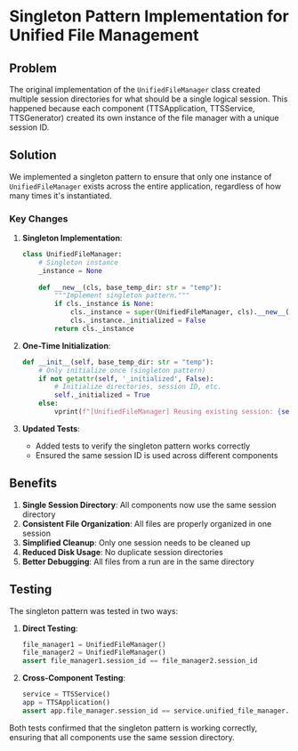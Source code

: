 # Singleton Pattern Implementation for Unified File Management

## Problem

The original implementation of the `UnifiedFileManager` class created multiple session directories for what should be a single logical session. This happened because each component (TTSApplication, TTSService, TTSGenerator) created its own instance of the file manager with a unique session ID.

## Solution

We implemented a singleton pattern to ensure that only one instance of `UnifiedFileManager` exists across the entire application, regardless of how many times it's instantiated.

### Key Changes

1. **Singleton Implementation**:
   ```python
   class UnifiedFileManager:
       # Singleton instance
       _instance = None
       
       def __new__(cls, base_temp_dir: str = "temp"):
           """Implement singleton pattern."""
           if cls._instance is None:
               cls._instance = super(UnifiedFileManager, cls).__new__(cls)
               cls._instance._initialized = False
           return cls._instance
   ```

2. **One-Time Initialization**:
   ```python
   def __init__(self, base_temp_dir: str = "temp"):
       # Only initialize once (singleton pattern)
       if not getattr(self, '_initialized', False):
           # Initialize directories, session ID, etc.
           self._initialized = True
       else:
           vprint(f"[UnifiedFileManager] Reusing existing session: {self.session_id}")
   ```

3. **Updated Tests**:
   - Added tests to verify the singleton pattern works correctly
   - Ensured the same session ID is used across different components

## Benefits

1. **Single Session Directory**: All components now use the same session directory
2. **Consistent File Organization**: All files are properly organized in one session
3. **Simplified Cleanup**: Only one session needs to be cleaned up
4. **Reduced Disk Usage**: No duplicate session directories
5. **Better Debugging**: All files from a run are in the same directory

## Testing

The singleton pattern was tested in two ways:

1. **Direct Testing**:
   ```python
   file_manager1 = UnifiedFileManager()
   file_manager2 = UnifiedFileManager()
   assert file_manager1.session_id == file_manager2.session_id
   ```

2. **Cross-Component Testing**:
   ```python
   service = TTSService()
   app = TTSApplication()
   assert app.file_manager.session_id == service.unified_file_manager.session_id
   ```

Both tests confirmed that the singleton pattern is working correctly, ensuring that all components use the same session directory.